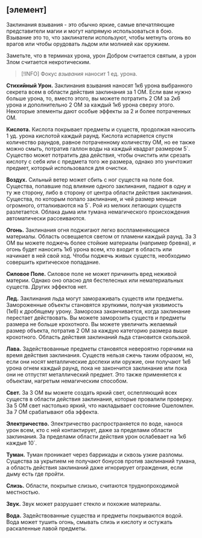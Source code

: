 ##  \[элемент\]

Заклинания взывания - это обычно яркие, самые впечатляющие представители магии и могут напрямую использоваться в бою. Взывание это то, что заклинатели используют, чтобы метнуть огонь во врагов или чтобы орудовать льдом или молнией как оружием.

Заметьте, что в терминах урона, урон Добром считается святым, а урон Злом считается некротическим.

> [!INFO]
>  Фокус *взывания* наносит 1 ед. урона.

**Стихийный Урон.** Заклинания взывания наносят 1к6 урона выбранного секрета всем в области действия заклинания за 1 ОМ. Если вам нужно больше урона, то, вместо этого, вы можете потратить 2 ОМ за 2к6 урона и дополнительно 2 ОМ за каждый 1к6 урона сверху этого. Некоторые элементы дают особые эффекты за 2 и более потраченных ОМ.

**Кислота.** Кислота покрывает предметы и существ, продолжая наносить 1 уд. урона кислотой каждый раунд. Кислота испаряется спустя количество раундов, равное потраченному количеству ОМ, но ее также можно смыть, потратив галлон воды на каждый квадрат размером 5\`. Существо может потратить два действия, чтобы очистить или срезать кислоту с себя или с предмета того же размера, однако это уничтожит предмет, который использовался для очистки.

**Воздух.** Сильный ветер может сбить с ног существ на поле боя. Существа, попавшие под влияние одного заклинания, падают в одну и ту же сторону, либо в сторону от центра области действия заклинания. Существа, по которым попало заклинание, и чей размер меньше огромного, отталкиваются на 5\`. Рой из мелких летающих существ разлетается. Облака дыма или тумана немагического происхождения автоматически рассеиваются.

**Огонь.** Заклинания огня поджигают легко воспламеняющиеся материалы. Область освещается светом от пламени каждый раунд. За 3 ОМ вы можете поджечь более стойкие материалы (например бревна), и огонь будет наносить 1к6 урона всем, кто входит в область или начинает в ней свой ход. Чтобы поджечь живых существ, необходимо совершить критическое попадание.

**Силовое Поле.** Силовое поле не может причинить вред неживой материи. Однако оно опасно для бестелесных или нематериальных существ. Других эффектов нет.

**Лед.** Заклинания льда могут замораживать существ или предметы. Замороженные объекты становятся хрупкими, получая уязвимость (1к6) к дробящему урону. Заморозка заканчивается, когда заклинание перестает действовать. Вы можете заморозить существ и предметы размера не больше крохотного. Вы можете увеличить желаемый размер объекта, потратив 2 ОМ  за каждую категорию размера выше крохотного. Область действия заклинаний льда становится скользкой.

**Лава.** Задействованные предметы становятся невероятно горячими на время действия заклинания. Существ нельзя сжечь таким образом, но, если они носят металлические доспехи или оружие, они получают 1к6 урона огнем каждый раунд, пока не закончится заклинание или пока они не отпустят металлический предмет. Это также применяется к объектам, нагретым немагическим способом.

**Свет.** За 3 ОМ вы можете создать яркий свет, ослепляющий всех существ в области действия заклинания, которые провалили проверку. За 5 ОМ свет настолько яркий, что накладывает состояние Ошеломлен. За 7 ОМ срабатывают оба эффекта.

**Электричество.** Электричество распространяется по воде, нанося урон всем, кто с ней контактирует, даже за пределами области заклинания. За пределами области действия урон ослабевает на 1к6 каждые 10\`.

**Туман.** Туман проникает через баррикады и сквозь узкие разломы. Существа за укрытием не получают бонусов против заклинаний тумана, а область действия заклинаний даже игнорирует ограждения, если дыму есть где пройти.

**Слизь.** Области, покрытые слизью, считаются труднопроходимой местностью.

**Звук.** Звук может разрушает стекло и похожие материалы.

**Вода.** Задействованные существа и предметы покрываются водой. Вода может тушить огонь, смывать слизь и кислоту и остужать раскаленные лавой предметы.